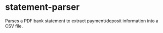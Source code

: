 # statement-parser
Parses a PDF bank statement to extract payment/deposit information into a CSV file.
